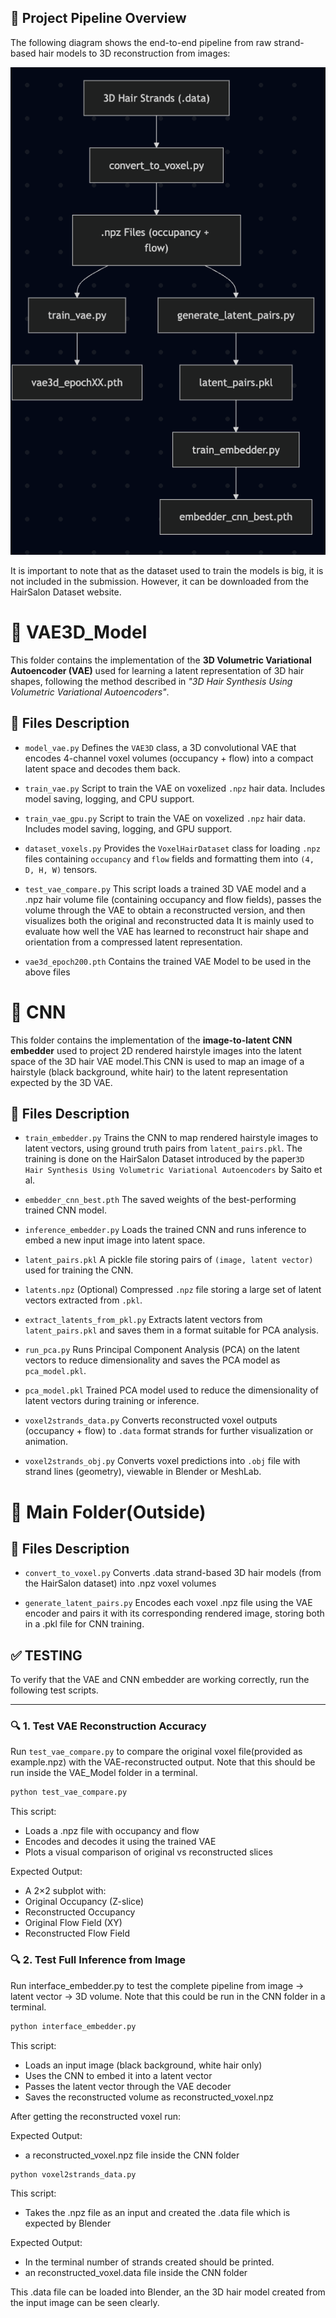 ## 🧭 Project Pipeline Overview

The following diagram shows the end-to-end pipeline from raw strand-based hair models to 3D reconstruction from images:

![Pipeline Overview](pipeline.png)

It is important to note that as the dataset used to train the models is big, it is not included in the submission. However, it can be downloaded from the HairSalon Dataset website.

# 📁 VAE3D_Model

This folder contains the implementation of the **3D Volumetric Variational Autoencoder (VAE)** used for learning a latent representation of 3D hair shapes, following the method described in _"3D Hair Synthesis Using Volumetric Variational Autoencoders"_.

## 📄 Files Description

- `model_vae.py`
  Defines the `VAE3D` class, a 3D convolutional VAE that encodes 4-channel voxel volumes (occupancy + flow) into a compact latent space and decodes them back.

- `train_vae.py`
  Script to train the VAE on voxelized `.npz` hair data. Includes model saving, logging, and CPU support.

- `train_vae_gpu.py`
  Script to train the VAE on voxelized `.npz` hair data. Includes model saving, logging, and GPU support.

- `dataset_voxels.py`
  Provides the `VoxelHairDataset` class for loading `.npz` files containing `occupancy` and `flow` fields and formatting them into `(4, D, H, W)` tensors.

- `test_vae_compare.py`
  This script loads a trained 3D VAE model and a .npz hair volume file (containing occupancy and flow fields), passes the volume through the VAE to obtain a reconstructed version, and then visualizes both the original and reconstructed data
  It is mainly used to evaluate how well the VAE has learned to reconstruct hair shape and orientation from a compressed latent representation.
- `vae3d_epoch200.pth`
  Contains the trained VAE Model to be used in the above files

# 📁 CNN

This folder contains the implementation of the **image-to-latent CNN embedder** used to project 2D rendered hairstyle images into the latent space of the 3D hair VAE model.This CNN is used to map an image of a hairstyle (black background, white hair) to the latent representation expected by the 3D VAE.

## 📄 Files Description

- `train_embedder.py`
  Trains the CNN to map rendered hairstyle images to latent vectors, using ground truth pairs from `latent_pairs.pkl`. The training is done on the HairSalon Dataset introduced by the paper`3D Hair Synthesis Using Volumetric Variational Autoencoders` by Saito et al.

- `embedder_cnn_best.pth`
  The saved weights of the best-performing trained CNN model.

- `inference_embedder.py`
  Loads the trained CNN and runs inference to embed a new input image into latent space.

- `latent_pairs.pkl`
  A pickle file storing pairs of `(image, latent vector)` used for training the CNN.

- `latents.npz`
  (Optional) Compressed `.npz` file storing a large set of latent vectors extracted from `.pkl`.

- `extract_latents_from_pkl.py`
  Extracts latent vectors from `latent_pairs.pkl` and saves them in a format suitable for PCA analysis.

- `run_pca.py`
  Runs Principal Component Analysis (PCA) on the latent vectors to reduce dimensionality and saves the PCA model as `pca_model.pkl`.

- `pca_model.pkl`
  Trained PCA model used to reduce the dimensionality of latent vectors during training or inference.

- `voxel2strands_data.py`
  Converts reconstructed voxel outputs (occupancy + flow) to `.data` format strands for further visualization or animation.

- `voxel2strands_obj.py`
  Converts voxel predictions into `.obj` file with strand lines (geometry), viewable in Blender or MeshLab.

# 📁 Main Folder(Outside)

## 📄 Files Description

- `convert_to_voxel.py`
  Converts .data strand-based 3D hair models (from the HairSalon dataset) into .npz voxel volumes

- `generate_latent_pairs.py`
  Encodes each voxel .npz file using the VAE encoder and pairs it with its corresponding rendered image, storing both in a .pkl file for CNN training.

## ✅ TESTING

To verify that the VAE and CNN embedder are working correctly, run the following test scripts.

---

### 🔍 1. Test VAE Reconstruction Accuracy

Run `test_vae_compare.py` to compare the original voxel file(provided as example.npz) with the VAE-reconstructed output. Note that this should be run inside the VAE_Model folder in a terminal.

```bash
python test_vae_compare.py
```

This script:

- Loads a .npz file with occupancy and flow
- Encodes and decodes it using the trained VAE
- Plots a visual comparison of original vs reconstructed slices

Expected Output:

- A 2×2 subplot with:
- Original Occupancy (Z-slice)
- Reconstructed Occupancy
- Original Flow Field (XY)
- Reconstructed Flow Field

### 🔍 2. Test Full Inference from Image

Run interface_embedder.py to test the complete pipeline from image → latent vector → 3D volume. Note that this could be run in the CNN folder in a terminal.

```bash
python interface_embedder.py
```

This script:

- Loads an input image (black background, white hair only)
- Uses the CNN to embed it into a latent vector
- Passes the latent vector through the VAE decoder
- Saves the reconstructed volume as reconstructed_voxel.npz

After getting the reconstructed voxel run:

Expected Output:

- a reconstructed_voxel.npz file inside the CNN folder

```bash
python voxel2strands_data.py
```

This script:

- Takes the .npz file as an input and created the .data file which is expected by Blender

Expected Output:

- In the terminal number of strands created should be printed.
- an reconstructed_voxel.data file inside the CNN folder

This .data file can be loaded into Blender, an the 3D hair model created from the input image can be seen clearly.
